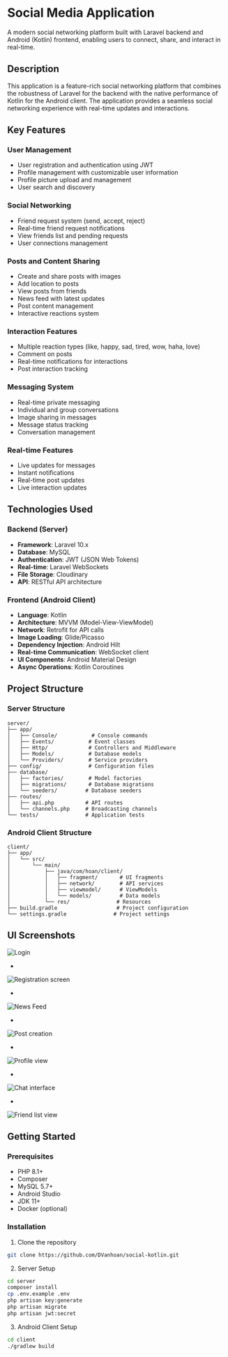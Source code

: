 # Social Media Application

A modern social networking platform built with Laravel backend and Android (Kotlin) frontend, enabling users to connect, share, and interact in real-time.

## Description

This application is a feature-rich social networking platform that combines the robustness of Laravel for the backend with the native performance of Kotlin for the Android client. The application provides a seamless social networking experience with real-time updates and interactions.

## Key Features

### User Management

- User registration and authentication using JWT
- Profile management with customizable user information
- Profile picture upload and management
- User search and discovery

### Social Networking

- Friend request system (send, accept, reject)
- Real-time friend request notifications
- View friends list and pending requests
- User connections management

### Posts and Content Sharing

- Create and share posts with images
- Add location to posts
- View posts from friends
- News feed with latest updates
- Post content management
- Interactive reactions system

### Interaction Features

- Multiple reaction types (like, happy, sad, tired, wow, haha, love)
- Comment on posts
- Real-time notifications for interactions
- Post interaction tracking

### Messaging System

- Real-time private messaging
- Individual and group conversations
- Image sharing in messages
- Message status tracking
- Conversation management

### Real-time Features

- Live updates for messages
- Instant notifications
- Real-time post updates
- Live interaction updates

## Technologies Used

### Backend (Server)

- **Framework**: Laravel 10.x
- **Database**: MySQL
- **Authentication**: JWT (JSON Web Tokens)
- **Real-time**: Laravel WebSockets
- **File Storage**: Cloudinary
- **API**: RESTful API architecture

### Frontend (Android Client)

- **Language**: Kotlin
- **Architecture**: MVVM (Model-View-ViewModel)
- **Network**: Retrofit for API calls
- **Image Loading**: Glide/Picasso
- **Dependency Injection**: Android Hilt
- **Real-time Communication**: WebSocket client
- **UI Components**: Android Material Design
- **Async Operations**: Kotlin Coroutines

## Project Structure

### Server Structure

```
server/
├── app/
│   ├── Console/           # Console commands
│   ├── Events/           # Event classes
│   ├── Http/             # Controllers and Middleware
│   ├── Models/           # Database models
│   └── Providers/        # Service providers
├── config/               # Configuration files
├── database/
│   ├── factories/        # Model factories
│   ├── migrations/       # Database migrations
│   └── seeders/         # Database seeders
├── routes/
│   ├── api.php          # API routes
│   └── channels.php     # Broadcasting channels
└── tests/               # Application tests
```

### Android Client Structure

```
client/
├── app/
│   └── src/
│       └── main/
│           ├── java/com/hoan/client/
│           │   ├── fragment/       # UI fragments
│           │   ├── network/        # API services
│           │   ├── viewmodel/      # ViewModels
│           │   └── models/         # Data models
│           └── res/               # Resources
├── build.gradle                   # Project configuration
└── settings.gradle               # Project settings
```

## UI Screenshots

![Login](docs/screenshots/login.png)

-

![Registration screen](docs/screenshots/register.png)

-

![News Feed](docs/screenshots/home.png)

-

![Post creation](docs/screenshots/createPost.png)

-

![Profile view](docs/screenshots/profile.png)

-

![Chat interface](docs/screenshots/chat.png)

-

![Friend list view](docs/screenshots/friends.png)

## Getting Started

### Prerequisites

- PHP 8.1+
- Composer
- MySQL 5.7+
- Android Studio
- JDK 11+
- Docker (optional)

### Installation

1. Clone the repository

```bash
git clone https://github.com/DVanhoan/social-kotlin.git
```

2. Server Setup

```bash
cd server
composer install
cp .env.example .env
php artisan key:generate
php artisan migrate
php artisan jwt:secret
```

3. Android Client Setup

```bash
cd client
./gradlew build
```
